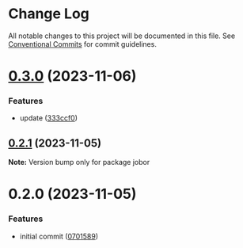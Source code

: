 # Change Log

All notable changes to this project will be documented in this file.
See [Conventional Commits](https://conventionalcommits.org) for commit guidelines.

# [0.3.0](https://github.com/betaly/jobor/compare/jobor@0.2.1...jobor@0.3.0) (2023-11-06)


### Features

* update ([333ccf0](https://github.com/betaly/jobor/commit/333ccf0c2dcef471c7e652422d94c87893dc488a))





## [0.2.1](https://github.com/betaly/jobor/compare/jobor@0.2.0...jobor@0.2.1) (2023-11-05)

**Note:** Version bump only for package jobor





# 0.2.0 (2023-11-05)


### Features

* initial commit ([0701589](https://github.com/betaly/jobor/commit/070158976f955bd69a1c3b009fe90fb595a8ad1c))
